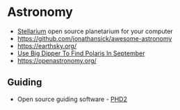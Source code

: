 # Astronomy

- [Stellarium](https://stellarium.org/) open source planetarium for your computer
- https://github.com/jonathansick/awesome-astronomy
- https://earthsky.org/
- [Use Big Dipper To Find Polaris In September](https://earthsky.org/tonight/use-big-dipper-to-find-polaris-the-north-star/)
- https://openastronomy.org/

## Guiding

- Open source guiding software - [PHD2](https://openphdguiding.org/)

